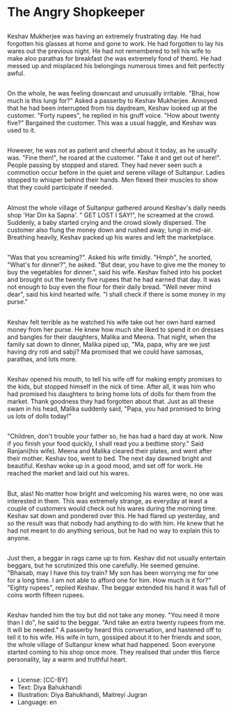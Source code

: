 # The Angry Shopkeeper

##
Keshav Mukherjee was having an extremely frustrating day. He had forgotten his glasses at home and gone to work. He had forgotten to lay his wares out the previous night. He
had not remembered to tell his wife to make aloo parathas for breakfast (he was extremely fond of them). He had messed up and misplaced his belongings numerous times and felt perfectly awful.

##
On the whole, he was feeling downcast and unusually irritable. "Bhai, how much is this lungi for?" Asked a passerby to Keshav Mukherjee. Annoyed that he had been interrupted from his daydream, Keshav looked up at the customer. "Forty rupees", he replied in his gruff voice. "How about twenty five?" Bargained the customer. This was a usual haggle, and Keshav was used to it.

##
However, he was not as patient and cheerful about it today, as he usually was. "Fine then!", he roared at the customer. "Take it and get out of here!". People passing by stopped and stared. They had never seen such a commotion occur before in the quiet and serene village of Sultanpur. Ladies stopped to whisper behind their hands. Men flexed their muscles to show that they could participate if needed.

##
Almost the whole village of Sultanpur gathered around Keshav's daily needs shop 'Har Din ka Sapna'. " GET LOST I SAY!", he screamed at the crowd. Suddenly, a baby started crying and the crowd slowly dispersed. The customer also flung the money down and rushed away, lungi in mid-air. Breathing heavily, Keshav packed up his wares and left the marketplace.

##
"Was that you screaming?". Asked his wife timidly. "Hmph", he snorted, "What's for dinner?", he asked. "But dear, you have to give me the money to buy the vegetables for
dinner.", said his wife. Keshav fished into his pocket and brought out the twenty five rupees that he had earned that day. It was not enough to buy even the flour for their daily bread. "Well never mind dear", said his kind hearted wife. "I shall check if there is some money in my purse."

##
Keshav felt terrible as he watched his wife take out her own hard earned money from her purse. He knew how much she liked to spend it on dresses and bangles for their
daughters, Malika and Meena. That night, when the family sat down to dinner, Malika piped up, "Ma, papa, why are we just having dry roti and sabji? Ma promised that we could have samosas, parathas, and lots more.

##
Keshav opened his mouth, to tell his wife off for making empty promises to the kids, but stopped himself in the nick of time. After all, it was him who had promised his daughters
to bring home lots of dolls for them from the market. Thank goodness they had forgotten about that. Just as all these swam in his head, Malika suddenly said, "Papa, you had
promised to bring us lots of dolls today!"

##
"Children, don't trouble your father so, he has had a hard day at work. Now if you finish your food quickly, I shall read you a bedtime story." Said Ranjani(his wife). Meena and
Malika cleared their plates, and went after their mother. Keshav too, went to bed. The next day dawned bright and beautiful. Keshav woke up in a good mood, amd set off for work. He reached the market and laid out his wares.

##
But, alas! No matter how bright and welcoming his wares were, no one was interested in them. This was extremely strange, as everyday at least a couple of customers would check out his wares during the morning time. Keshav sat down and pondered over this. He had flared up yesterday, and so the result was that nobody had anything to do with him. He knew that he had not meant to do anything serious, but he had no way to explain this to anyone.

##
Just then, a beggar in rags came up to him. Keshav did not usually entertain beggars, but he scrutinized this one carefully. He seemed genuine. "Bhaisab, may I have this toy train? My son has been worrying me for one for a long time. I am not able to afford one for him. How much is it for?" "Eighty rupees", replied Keshav. The beggar extended his hand it was full of coins worth fifteen rupees.

##
Keshav handed him the toy but did not take any money. "You need it more than I do", he said to the beggar. "And take an extra twenty rupees from me. It will be needed." A
passerby heard this conversation, and hastened off to tell it to his wife. His wife in turn, gossiped about it to her friends and soon, the whole village of Sultanpur knew what had happened. Soon everyone started coming to his shop once more. They realised that under this fierce personality, lay a warm and truthful heart.

##
* License: [CC-BY]
* Text: Diya Bahukhandi
* Illustration: Diya Bahukhandi, Maitreyi Jugran
* Language: en
